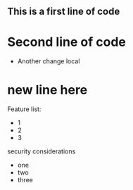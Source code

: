 ## This is a first line of code
# Second line of code
- Another change local
# new line here

Feature list:
- 1
- 2
- 3

security considerations
* one
* two
* three
